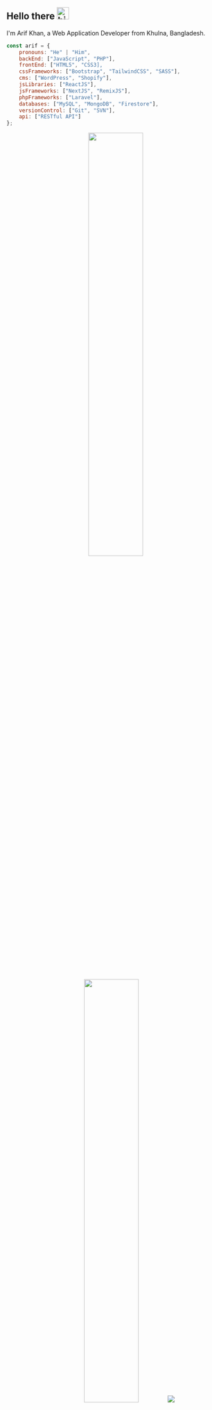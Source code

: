 ## Hello there <img src="https://user-images.githubusercontent.com/1303154/88677602-1635ba80-d120-11ea-84d8-d263ba5fc3c0.gif" width="28px" alt="hi">

I'm Arif Khan, a Web Application Developer from Khulna, Bangladesh.

```javascript
const arif = {
    pronouns: "He" | "Him",
    backEnd: ["JavaScript", "PHP"],
    frontEnd: ["HTML5", "CSS3],
    cssFrameworks: ["Bootstrap", "TailwindCSS", "SASS"],
    cms: ["WordPress", "Shopify"],
    jsLibraries: ["ReactJS"],
    jsFrameworks: ["NextJS", "RemixJS"],
    phpFrameworks: ["Laravel"],
    databases: ["MySQL", "MongoDB", "Firestore"],
    versionControl: ["Git", "SVN"],
    api: ["RESTful API"]
};
```

<p align="center">
  <img height="50%" width="auto" src="https://github-readme-stats.vercel.app/api?username=arifix&show_icons=true&count_private=true&theme=vue-dark&hide_border=true&bg_color=000000">
  <img height="50%" width="auto" src="https://github-readme-stats.vercel.app/api/top-langs/?username=arifix&layout=compact&hide_border=true&theme=vue-dark&bg_color=000000">
  <img src="https://github-readme-streak-stats.herokuapp.com?user=arifix&theme=vue-dark&hide_border=true&background=000000">
  <br>
  <br>
  <a href="https://www.buymeacoffee.com/arifix"> <img align="center" src="https://cdn.buymeacoffee.com/buttons/v2/default-blue.png" height="50" width="210" alt="Arif Khan" /></a>
</p>
